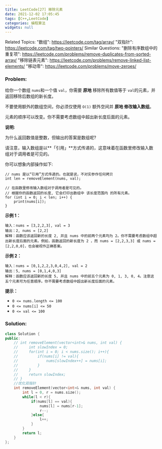 ```yaml
---
title: LeetCode[27] 移除元素
date: 2021-12-02 17:05:45
tags: [C++,LeetCode]
categories: 编程算法
widgets: null
---
```


Related Topics:
  "数组": https://leetcode.com/tag/array/
  "双指针": https://leetcode.com/tag/two-pointers/
Similar Questions:
  "删除有序数组中的重复项": https://leetcode.com/problems/remove-duplicates-from-sorted-array/
  "移除链表元素": https://leetcode.com/problems/remove-linked-list-elements/
  "移动零": https://leetcode.com/problems/move-zeroes/

### Problem:

给你一个数组 `nums`和一个值 `val`，你需要 **原地** 移除所有数值等于 `val`的元素，并返回移除后数组的新长度。

不要使用额外的数组空间，你必须仅使用 `O(1)` 额外空间并 **原地 修改输入数组**。

元素的顺序可以改变。你不需要考虑数组中超出新长度后面的元素。

**说明:**

为什么返回数值是整数，但输出的答案是数组呢?

请注意，输入数组是以**「引用」**方式传递的，这意味着在函数里修改输入数组对于调用者是可见的。

你可以想象内部操作如下:

```
// nums 是以“引用”方式传递的。也就是说，不对实参作任何拷贝
int len = removeElement(nums, val);

// 在函数里修改输入数组对于调用者是可见的。
// 根据你的函数返回的长度, 它会打印出数组中 该长度范围内 的所有元素。
for (int i = 0; i < len; i++) {
    print(nums[i]);
}
```

**示例 1：**

```
输入：nums = [3,2,2,3], val = 3
输出：2, nums = [2,2]
解释：函数应该返回新的长度 2, 并且 nums 中的前两个元素均为 2。你不需要考虑数组中超出新长度后面的元素。例如，函数返回的新长度为 2 ，而 nums = [2,2,3,3] 或 nums = [2,2,0,0]，也会被视作正确答案。
```

**示例 2：**

```
输入：nums = [0,1,2,2,3,0,4,2], val = 2
输出：5, nums = [0,1,4,0,3]
解释：函数应该返回新的长度 5, 并且 nums 中的前五个元素为 0, 1, 3, 0, 4。注意这五个元素可为任意顺序。你不需要考虑数组中超出新长度后面的元素。
```

**提示：**

- `0 <= nums.length <= 100`
- `0 <= nums[i] <= 50`
- `0 <= val <= 100`

<!--more-->

### Solution:

```c++
class Solution {
public:
    // int removeElement(vector<int>& nums, int val) {
    //     int slowIndex = 0;
    //     for(int i = 0; i < nums.size(); i++){
    //         if(nums[i] != val){
    //             nums[slowIndex++] = nums[i];
    //         }
    //     }
    //     return slowIndex;
    // }
    //优化双指针
    int removeElement(vector<int>& nums, int val) {
        int l = 0, r = nums.size();
        while(l < r){
            if(nums[l] == val){
                nums[l] = nums[r-1];
                r--;
            }else{
                l++;
            }
        }
        return l;
    }
};
```

